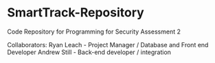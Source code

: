 # SmartTrack-Repository
Code Repository for Programming for Security Assessment 2

Collaborators:
Ryan Leach - Project Manager / Database and Front end Developer
Andrew Still - Back-end developer / integration
